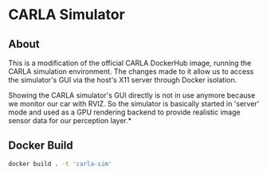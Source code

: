 
# CARLA Simulator

## About
This is a modification of the official CARLA DockerHub image, running the CARLA simulation environment.
The changes made to it allow us to access the simulator's GUI via the host's X11 server through Docker isolation.

Showing the CARLA simulator's GUI directly is not in use anymore because we monitor our car with RVIZ.
So the simulator is basically started in 'server' mode and used as a GPU rendering backend to provide
realistic image sensor data for our perception layer.*

## Docker Build

```sh
docker build . -t 'carla-sim'
```
